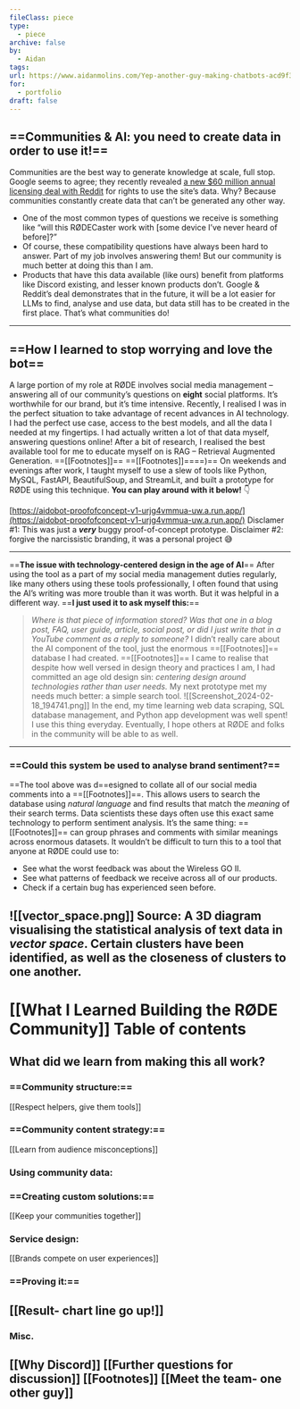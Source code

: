 ```yaml
---
fileClass: piece
type:
  - piece
archive: false
by:
  - Aidan
tags: 
url: https://www.aidanmolins.com/Yep-another-guy-making-chatbots-acd9f34ed95e490394545fe5da49c078
for:
  - portfolio
draft: false
---
```

## ==Communities & AI: you need to create data in order to use it!==
Communities are the best way to generate knowledge at scale, full stop. Google seems to agree; they recently revealed [a new $60 million annual licensing deal with Reddit](https://www.cbsnews.com/news/google-reddit-60-million-deal-ai-training/) for rights to use the site’s data. Why? Because communities constantly create data that can’t be generated any other way.
- One of the most common types of questions we receive is something like “will this RØDECaster work with [some device I’ve never heard of before]?”
- Of course, these compatibility questions have always been hard to answer. Part of my job involves answering them! But our community is much better at doing this than I am.
- Products that have this data available (like ours) benefit from platforms like Discord existing, and lesser known products don’t.
Google & Reddit’s deal demonstrates that in the future, it will be a lot easier for LLMs to find, analyse and use data, but data still has to be created in the first place. That’s what communities do!
---
  
## ==How I learned to stop worrying and love the bot==
A large portion of my role at RØDE involves social media management – answering all of our community’s questions on **eight** social platforms. It’s worthwhile for our brand, but it’s time intensive.
Recently, I realised I was in the perfect situation to take advantage of recent advances in AI technology. I had the perfect use case, access to the best models, and all the data I needed at my fingertips. I had actually written a lot of that data myself, answering questions online!
After a bit of research, I realised the best available tool for me to educate myself on is RAG – Retrieval Augmented Generation.
==[[Footnotes]]== ==[[Footnotes]]====)==
On weekends and evenings after work, I taught myself to use a slew of tools like Python, MySQL, FastAPI, BeautifulSoup, and StreamLit, and built a prototype for RØDE using this technique.
**You can play around with it below!** 👇
  
[https://aidobot-proofofconcept-v1-urjg4vmmua-uw.a.run.app/](https://aidobot-proofofconcept-v1-urjg4vmmua-uw.a.run.app/)
Disclamer \#1: This was just a _**very**_ buggy proof-of-concept prototype. Disclaimer \#2: forgive the narcissistic branding, it was a personal project 😅
  
---
  
==**The issue with technology-centered design in the age of AI**==
After using the tool as a part of my social media management duties regularly, like many others using these tools professionally, I often found that using the AI’s writing was more trouble than it was worth. But it was helpful in a different way.
==**I just used it to ask myself this:**==

> _Where is that piece of information stored? Was that one in a blog post, FAQ, user guide, article, social post, or did I just write that in a YouTube comment as a reply to someone?_
I didn’t really care about the AI component of the tool, just the enormous ==[[Footnotes]]== database I had created. ==[[Footnotes]]==
I came to realise that despite how well versed in design theory and practices I am, I had committed an age old design sin: _centering design around technologies rather than user needs._
My next prototype met my needs much better: a simple search tool.
![[Screenshot_2024-02-18_194741.png]]
In the end, my time learning web data scraping, SQL database management, and Python app development was well spent! I use this thing everyday. Eventually, I hope others at RØDE and folks in the community will be able to as well.
---
  
### ==Could this system be used to analyse brand sentiment?==
==The tool above was d==esigned to collate all of our social media comments into a ==[[Footnotes]]==. This allows users to search the database using _natural language_ and find results that match the _meaning_ of their search terms.
Data scientists these days often use this exact same technology to perform sentiment analysis. It’s the same thing: ==[[Footnotes]]== can group phrases and comments with similar meanings across enormous datasets.
It wouldn’t be difficult to turn this to a tool that anyone at RØDE could use to:
- See what the worst feedback was about the Wireless GO II.
- See what patterns of feedback we receive across all of our products.
- Check if a certain bug has experienced seen before.
  
![[vector_space.png]]
Source: A 3D diagram visualising the statistical analysis of text data in _vector space_. Certain clusters have been identified, as well as the closeness of clusters to one another.
---
# [[What I Learned Building the RØDE Community]] Table of contents
## **What did we learn from making this all work?**
### ==Community structure:==
[[Respect helpers, give them tools]]
### ==Community content strategy:==
[[Learn from audience misconceptions]]
### Using community data:
### ==Creating custom solutions:==
[[Keep your communities together]]
### Service design:
[[Brands compete on user experiences]]
### ==Proving it:==
[[Result- chart line go up!]]
---
### Misc.
[[Why Discord]]
[[Further questions for discussion]]
[[Footnotes]]
[[Meet the team- one other guy]]
---